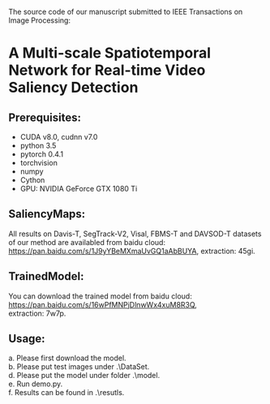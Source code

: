 The source code of our manuscript submitted to IEEE Transactions on Image Processing:

A Multi-scale Spatiotemporal Network for Real-time Video Saliency Detection  
===

Prerequisites:
---
* CUDA v8.0, cudnn v7.0
* python 3.5
* pytorch 0.4.1
* torchvision
* numpy
* Cython
* GPU: NVIDIA GeForce GTX 1080 Ti

SaliencyMaps:
---
All results on Davis-T, SegTrack-V2, Visal, FBMS-T and DAVSOD-T datasets of our method are availabled from
baidu cloud: https://pan.baidu.com/s/1J9yYBeMXmaUvGQ1aAbBUYA, extraction: 45gi.  

TrainedModel:  
---
You can download the trained model from baidu cloud: https://pan.baidu.com/s/16wPfMNPjDlnwWx4xuM8R3Q,  
extraction: 7w7p.  

Usage:
---
a. Please first download the model.  
b. Please put test images under .\DataSet\.  
d. Please put the model under folder .\model\.  
e. Run demo.py.  
f. Results can be found in .\resutls\.  
